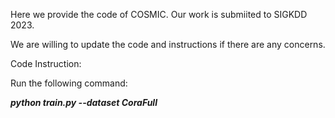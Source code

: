 Here we provide the code of COSMIC. Our work is submiited to SIGKDD 2023. 

We are willing to update the code and instructions if there are any concerns.

Code Instruction:

Run the following command:

***python train.py --dataset CoraFull***


